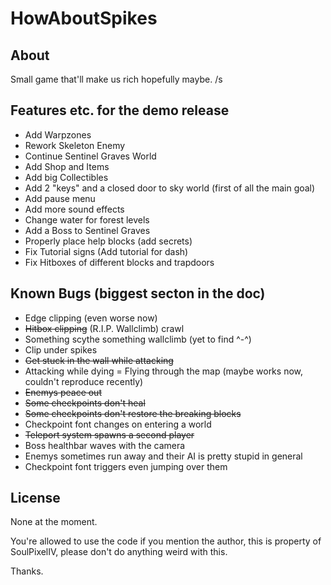 # HowAboutSpikes

## About
Small game that'll make us rich hopefully maybe. /s

## Features etc. for the demo release
- Add Warpzones
- Rework Skeleton Enemy
- Continue Sentinel Graves World
- Add Shop and Items
- Add big Collectibles
- Add 2 "keys" and a closed door to sky world (first of all the main goal)
- Add pause menu
- Add more sound effects
- Change water for forest levels
- Add a Boss to Sentinel Graves
- Properly place help blocks (add secrets)
- Fix Tutorial signs (Add tutorial for dash)
- Fix Hitboxes of different blocks and trapdoors

## Known Bugs (biggest secton in the doc)
- Edge clipping (even worse now)
- ~~Hitbox clipping~~ (R.I.P. Wallclimb) crawl
- Something scythe something wallclimb (yet to find ^-^)
- Clip under spikes
- ~~Get stuck in the wall while attacking~~
- Attacking while dying = Flying through the map (maybe works now, couldn't reproduce recently)
- ~~Enemys peace out~~
- ~~Some checkpoints don't heal~~
- ~~Some checkpoints don't restore the breaking blocks~~
- Checkpoint font changes on entering a world
- ~~Teleport system spawns a second player~~
- Boss healthbar waves with the camera
- Enemys sometimes run away and their AI is pretty stupid in general
- Checkpoint font triggers even jumping over them

## License
None at the moment.

You're allowed to use the code if you mention the author, this is property of SoulPixelIV, please don't do anything weird with this.

Thanks.

